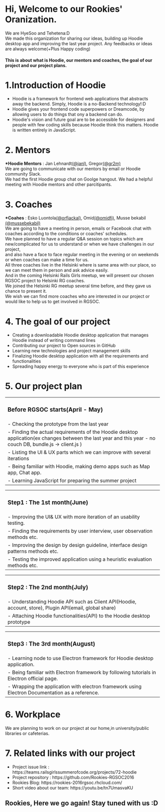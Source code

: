 <h1>Hi, Welcome to our Rookies' Oranization.</h1>
<p> We are HyeSoo and Tehetena:D <br/>
    We made this organization for sharing our ideas, building up Hoodie desktop app 
    and improving the last year project. Any feedbacks or ideas are always welcome(+Plus Happy coding) </p>

<h4>This is about what is Hoodie, our mentors and coaches, the goal of our project and our project plans.</h4>

<h1>1.Introduction of Hoodie</h1>
<ul>
<li>Hoodie is a framework for frontend web applications that abstracts away the backend. 
Simply, Hoodie is a no-Backend technology!:D </li>

<li>Hoodie gives your frontend code superpowers or Dreamcode, 
by allowing users to do things that ony a backend can do.</li>

<li>Hoodie's vision and future goal are to be accessible for designers and 
people with few coding skills because Hoodie think this matters.
Hoodie is written entirely in JavaScript.</li>
</ul>

<h1>2. Mentors</h1>  
   <p><strong>*Hoodie Mentors</strong> : Jan Lehnardt<a href="https://twitter.com/janl" target="_blank">(@janl)</a>, Gregor<a href="https://twitter.com/gr2m" target="_blank">(@gr2m)</a><br>
   We are going to communicate with our mentors by email or Hoodie community Slack.<br>
   We had the first Hoodie group chat on Goolge hangout. We had a helpful meeting with Hoodie mentors and other parcitipants.</p>

<h1>3. Coaches</h1> 
   <p><strong>*Coahes</strong> : Esko Luontola<a href="https://twitter.com/orfjackal" target="_blank">(@orfjackal)</a>, Omid<a href="https://github.com/omidfi" target="_blank">(@omidfi)</a>, Musse bekabil<a href="https://github.com/mussebekabil" target="_blank"> (@mussebekabil)</a><br>
    We are going to have a meeting in person, emails or Facebook chat with coaches according to the conditions or coaches' schedules. <br>
    We have planned to have a regular Q&A session on topics which are new/complicated for us to understand or when we have challenges in our project, <br>
	and also have a face to face regular meeting in the evening or on weekends or when coaches can make a time for us. <br>
    All three coaches live in the Helsinki where is same area with our place, so we can meet them in person and ask advice easily. <br>
    And in the coming Helsinki Rails Girls meetup, we will present our chosen RGSOC project to Helsinki RG coaches.<br> 
	We joined the Helsinki RG meetup several time before, and they gave us chance to present it. <br>
    We wish we can find more coaches who are interested in our project or would like to help us to get involved in RGSOC.<br></p>
 
<h1>4. The goal of our project</h1>
<ul>
<li>Creating a downloadable Hoodie desktop application that manages Hoodie instead of writing command lines </li>
<li>Contributing our project to Open sources in GitHub </li>
<li>Learning new technologies and project management skills</li>
<li>Finalizing Hoodie desktop application with all the requirements and functionalities</li>
<li>Spreading happy energy to everyone who is part of this experience</li>
</ul>

<h1>5. Our project plan</h1>

<table>
<tr><td><h3> Before RGSOC starts(April - May) </h3></td></tr>
 <tr><td>- Checking the prototype from the last year</td></tr>
 <tr><td>- Finding the actual requirements of the Hoodie desktop application(ex changes between the last year and this year - no couch DB, bundle.js -> client.js )</td></tr>
 <tr><td>- Listing the UI & UX parts which we can improve with several iterations</td></tr>
 <tr><td>- Being familiar with Hoodie, making demo apps such as Map app, Chat app.</td></tr>
 <tr><td>- Learning JavaScript for preparing the summer project </td></tr>
</table>

<table>
<tr><td><h3> Step1 : The 1st month(June)</h3></td></tr>
 <tr><td>- Improving the UI& UX with more iteration of an usability testing.</td></tr>
 <tr><td>- Finding the requirements by user interview, user observation methods etc.</td></tr>
 <tr><td>- Improving the design by design guideline, interface design patterns methods etc.</td></tr>
 <tr><td>- Testing the improved application using a heuristic evaluation methods etc.</td></tr>
</table>

<table>
<tr><td><h3> Step2 : The 2nd month(July)</h3></td></tr> 
 <tr><td>- Understanding Hoodie API such as Client API(Hoodie, account, store), Plugin API(email, global share)</td></tr>
 <tr><td>- Attaching Hoodie functionalities(API) to the Hoodie desktop prototype</td></tr> 
</table>

<table>
<tr><td><h3> Step3 : The 3rd month(August)</h3></td></tr>
 <tr><td>- Learning node to use Electron framework for Hoodie desktop application.</td></tr>
 <tr><td>- Being familiar with Electron framework by following tutorials in Electron official page.</td></tr>
 <tr><td>- Wrapping the application with electron framework using Electron Documentation as a reference.</td></tr> 
</table>


<h1>6. Workplace </h1>
<p>We are planning to work on our project at our home,in university/public libraries or cafeterias.</p>   
 
 
<h1>7. Related links with our project</h1> 
<ul>
<li>Project issue link : https://teams.railsgirlssummerofcode.org/projects/72-hoodie</li>
<li>Project repository : https://github.com/Rookies-RGSOC2016</li>
<li>Rookies Blog: https://rookies-2016rgsoc.rhcloud.com/</li>
<li>Short video about our team: https://youtu.be/tn7UmasvaKU</li>
</ul>

 
<h2> Rookies, Here we go again! Stay tuned with us :D </h2>
